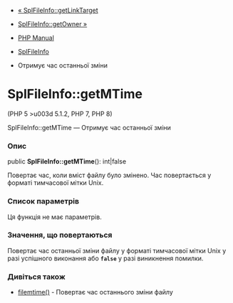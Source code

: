 - [« SplFileInfo::getLinkTarget](splfileinfo.getlinktarget.md)
- [SplFileInfo::getOwner »](splfileinfo.getowner.md)

- [PHP Manual](index.md)
- [SplFileInfo](class.splfileinfo.md)
- Отримує час останньої зміни

# SplFileInfo::getMTime

(PHP 5 \>u003d 5.1.2, PHP 7, PHP 8)

SplFileInfo::getMTime — Отримує час останньої зміни

### Опис

public **SplFileInfo::getMTime**(): int\|false

Повертає час, коли вміст файлу було змінено. Час
повертається у форматі тимчасової мітки Unix.

### Список параметрів

Ця функція не має параметрів.

### Значення, що повертаються

Повертає час останньої зміни файлу у форматі тимчасової мітки
Unix у разі успішного виконання або **`false`** у разі
виникнення помилки.

### Дивіться також

- [filemtime()](function.filemtime.md) - Повертає час останнього
зміни файлу
